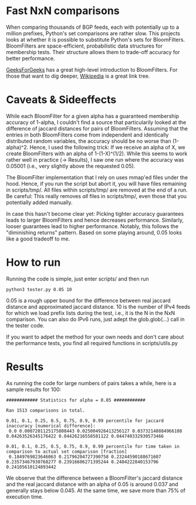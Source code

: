 # Fast NxN comparisons

When comparing thousands of BGP feeds, each with potentially up to a million prefixes, Python's set comparisons are rather slow. This projects looks at whether it is possible to substitute Python's sets for BloomFilters. BloomFilters are space-efficient, probabilistic data structures for membership tests. Their structure allows them to trade-off accuracy for better performance. <br>

[GeeksForGeeks](https://www.geeksforgeeks.org/bloom-filters-introduction-and-python-implementation/) has a great high-level introduction to BloomFilters. For those that want to dig deeper, [Wikipedia](https://en.wikipedia.org/wiki/Bloom_filter) is a great link tree.<br>

# Caveats & Sideeffects

While each BloomFilter for a given alpha has a guaranteed membership accuracy of 1-alpha, I couldn't find a source that particularily looked at the difference of jaccard distances for pairs of BloomFilters. Assuming that the entries in both BloomFilters come from independent and identically distributed random variables, the accuracy should be no worse than (1-alpha)^2. Hence, I used the following trick: If we receive an alpha of X, we create BloomFilters with an alpha of 1-(1-X)^(1/2). While this seems to work rather well in practice (-> Results), I saw one run where the accuracy was 0.05001 (i.e., very slightly above the requested 0.05). 

The BloomFilter implementation that I rely on uses mmap'ed files under the hood. Hence, if you run the script but abort it, you will have files remaining in scripts/tmp/. All files within scripts/tmp/ are removed at the end of a run. Be careful: This really removes *all* files in scripts/tmp/, even those that you potentially added manually. 

In case this hasn't become clear yet: Picking tighter accuracy guarantees leads to larger BloomFilters and hence decreases performance. Similarly, looser guarantees lead to higher performance. Notably, this follows the "diminishing returns" pattern. Based on some playing around, 0.05 looks like a good tradeoff to me. 

# How to run

Running the code is simple, just enter scripts/ and then run

~~~
python3 tester.py 0.05 10
~~~

0.05 is a rough upper bound for the difference between real jaccard distance and approximated jaccard distance. 10 is the number of IPv4 feeds for which we load prefix lists during the test, i.e., it is the N in the NxN comparison. You can also do IPv6 runs, just adept the glob.glob(...) call in the tester code. 

If you want to adpet the method for your own needs and don't care about the performance tests, you find all required functions in scripts/utils.py

# Results

As running the code for large numbers of pairs takes a while, here is a sample results for 100:

~~~
############ Statistics for alpha = 0.05 ############

Ran 1513 comparisons in total.

0.01, 0.1, 0.25, 0.5, 0.75, 0.9, 0.99 percentile for jaccard inaccuracy [numerical difference]:
 0.0 0.0007201125175808443 0.025004926413256127 0.03732148884966108 0.04263526345176422 0.04426216558581122 0.044740332930573466

0.01, 0.1, 0.25, 0.5, 0.75, 0.9, 0.99 percentile for time taken in comparison to actual set comparison [fraction]
 0.1849769823646063 0.21796204727390758 0.23244590188671607 0.23573467930768277 0.23916606271395244 0.2404222840153796 0.24105610124893442
~~~

We observe that the difference between a BloomFilter's jaccard distance and the real jaccard distance with an alpha of 0.05 is around 0.037 and generally stays below 0.045. At the same time, we save more than 75% of execution time. 
